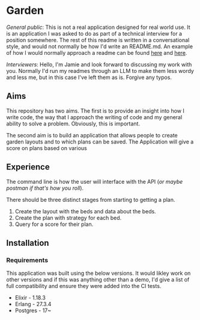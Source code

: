 # Garden

*General public*: This is not a real application designed for real world use. It is an application I was asked to do as part of a technical interview for a position somewhere. The rest of this readme is written in a conversational style, and would not normally be how I'd write an README.md. An example of how I would normally approach a readme can be found [here][0] and [here][1].

*Interviewers*: Hello, I'm Jamie and look forward to discussing my work with you. Normally I'd run my readmes through an LLM to make them less wordy and less me, but in this case I've left them as is. Forgive any typos.

## Aims

This repository has two aims. The first is to provide an insight into how I write code, the way that I approach the writing of code and my general ability to solve a problem. Obviously, this is important.

The second aim is to build an application that allows people to create garden layouts and to which plans can be saved. The Application will give a score on plans based on various

## Experience

The command line is how the user will interface with the API (_or maybe postman if that's how you roll_).

There should be three distinct stages from starting to getting a plan.

1. Create the layout with the beds and data about the beds. 
2. Create the plan with strategy for each bed. 
3. Query for a score for their plan.


## Installation

### Requirements

This application was built using the below versions. It would likley work on other versions and if this was anything other than a demo, I'd give a list of full compatibility and ensure they were added into the CI tests.

* Elixir - 1.18.3
* Erlang - 27.3.4
* Postgres - 17~



[0]: https://github.com/treejamie/hackerrank-90days
[1]: https://github.com/treejamie/helloworld/tree/main/elixir
